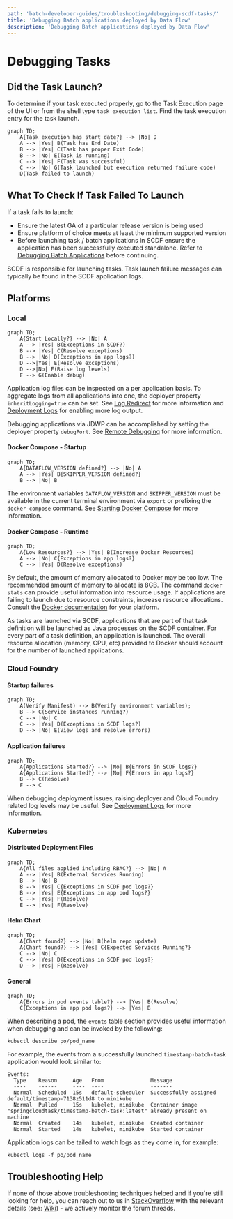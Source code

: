 ```yaml
---
path: 'batch-developer-guides/troubleshooting/debugging-scdf-tasks/'
title: 'Debugging Batch applications deployed by Data Flow'
description: 'Debugging Batch applications deployed by Data Flow'
---
```


# Debugging Tasks

## Did the Task Launch?

To determine if your task executed properly, go to the Task Execution page of the UI or from the shell type `task execution list`.
Find the task execution entry for the task launch.

```mermaid
graph TD;
    A{Task execution has start date?} --> |No| D
    A --> |Yes| B(Task has End Date)
	B --> |Yes| C(Task has proper Exit Code)
	B --> |No| E(Task is running)
	C --> |Yes| F(Task was successful)
	C --> |No| G(Task launched but execution returned failure code)
	D(Task failed to launch)

```

## What To Check If Task Failed To Launch

If a task fails to launch:

- Ensure the latest GA of a particular release version is being used
- Ensure platform of choice meets at least the minimum supported version
- Before launching task / batch applications in SCDF ensure the application has been successfully executed standalone. Refer to [Debugging Batch Applications](%currentPath%/batch-developer-guides/troubleshooting/debugging-task-apps/) before continuing.

SCDF is responsible for launching tasks.
Task launch failure messages can typically be found in the SCDF application logs.

## Platforms

### Local

```mermaid
graph TD;
    A{Start Locally?} --> |No| A
    A --> |Yes| B(Exceptions in SCDF?)
	B --> |Yes| C(Resolve exceptions)
	B --> |No| D(Exceptions in app logs?)
	D -->|Yes| E(Resolve exceptions)
	D -->|No| F(Raise log levels)
    F --> G(Enable debug)
```

Application log files can be inspected on a per application basis.
To aggregate logs from all applications into one, the deployer property `inheritLogging=true` can be set.
See
[Log Redirect](https://docs.spring.io/spring-cloud-dataflow/docs/current/reference/htmlsingle/#_log_redirect)
for more information and [Deployment Logs](https://docs.spring.io/spring-cloud-dataflow/docs/current/reference/htmlsingle/#troubleshooting-deployment-logs) for enabling more log output.

Debugging applications via JDWP can be accomplished by setting the deployer property `debugPort`.
See [Remote Debugging](https://docs.spring.io/spring-cloud-dataflow/docs/current/reference/htmlsingle/#_remote_debugging) for more information.

#### Docker Compose - Startup

```mermaid
graph TD;
    A{DATAFLOW_VERSION defined?} --> |No| A
    A --> |Yes| B{SKIPPER_VERSION defined?}
	B --> |No| B
```

The environment variables `DATAFLOW_VERSION` and `SKIPPER_VERSION` must be available in the current terminal environment via `export` or prefixing the `docker-compose` command.
See [Starting Docker Compose](https://docs.spring.io/spring-cloud-dataflow/docs/current/reference/htmlsingle/#getting-started-local-deploying-spring-cloud-dataflow-docker-starting) for more information.

#### Docker Compose - Runtime

```mermaid
graph TD;
    A{Low Resources?} --> |Yes| B(Increase Docker Resources)
    A --> |No| C{Exceptions in app logs?}
	C --> |Yes| D(Resolve exceptions)
```

By default, the amount of memory allocated to Docker may be too low.
The recommended amount of memory to allocate is 8GB.
The command `docker stats` can provide useful information into resource usage.
If applications are failing to launch due to resource constraints, increase resource allocations.
Consult the [Docker documentation](https://docs.docker.com/) for your platform.

As tasks are launched via SCDF, applications that are part of that task definition will be launched as Java processes on the SCDF container.
For every part of a task definition, an application is launched.
The overall resource allocation (memory, CPU, etc) provided to Docker should account for the number of launched applications.

### Cloud Foundry

#### Startup failures

```mermaid
graph TD;
    A(Verify Manifest) --> B(Verify environment variables);
    B --> C(Service instances running?)
    C --> |No| C
    C --> |Yes| D(Exceptions in SCDF logs?)
    D --> |No| E(View logs and resolve errors)
```

#### Application failures

```mermaid
graph TD;
    A{Applications Started?} --> |No| B{Errors in SCDF logs?}
    A{Applications Started?} --> |No| F{Errors in app logs?}
    B --> C(Resolve)
	F --> C
```

When debugging deployment issues, raising deployer and Cloud Foundry related log levels may be useful.
See [Deployment Logs](https://docs.spring.io/spring-cloud-dataflow/docs/current/reference/htmlsingle/#troubleshooting-deployment-logs) for more information.

### Kubernetes

#### Distributed Deployment Files

```mermaid
graph TD;
    A{All files applied including RBAC?} --> |No| A
    A --> |Yes| B(External Services Running)
	B --> |No| B
	B --> |Yes| C{Exceptions in SCDF pod logs?}
	B --> |Yes| E{Exceptions in app pod logs?}
	C --> |Yes| F(Resolve)
	E --> |Yes| F(Resolve)
```

#### Helm Chart

```mermaid
graph TD;
    A{Chart found?} --> |No| B(helm repo update)
    A{Chart found?} --> |Yes| C{Expected Services Running?}
	C --> |No| C
	C --> |Yes| D{Exceptions in SCDF pod logs?}
	D --> |Yes| F(Resolve)
```

#### General

```mermaid
graph TD;
    A{Errors in pod events table?} --> |Yes| B(Resolve)
    C{Exceptions in app pod logs?} --> |Yes| B
```

When describing a pod, the `events` table section provides useful information when debugging and can be invoked by the following:

`kubectl describe po/pod_name`

For example, the events from a successfully launched `timestamp-batch-task` application would look similar to:

```
Events:
  Type    Reason     Age   From               Message
  ----    ------     ----  ----               -------
  Normal  Scheduled  15s   default-scheduler  Successfully assigned default/timestamp-7138z511d8 to minikube
  Normal  Pulled     15s   kubelet, minikube  Container image "springcloudtask/timestamp-batch-task:latest" already present on machine
  Normal  Created    14s   kubelet, minikube  Created container
  Normal  Started    14s   kubelet, minikube  Started container
```

Application logs can be tailed to watch logs as they come in, for example:

`kubectl logs -f po/pod_name`

## Troubleshooting Help

If none of those above troubleshooting techniques helped and if you're still looking for help, you can reach out to us in [StackOverflow](https://stackoverflow.com/tags/spring-cloud-dataflow/) with the relevant details (see: [Wiki](https://github.com/spring-cloud/spring-cloud-dataflow/wiki/Reporting-Issues)) - we actively monitor the forum threads.
